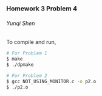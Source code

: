 ### Homework 3 Problem 4

###### Yunqi Shen 

To compile and run,
```bash
# For Problem 1
$ make
$ ./dpmake

# For Problem 2
$ gcc NOT_USING_MONITOR.c -o p2.o
$ ./p2.o
```
